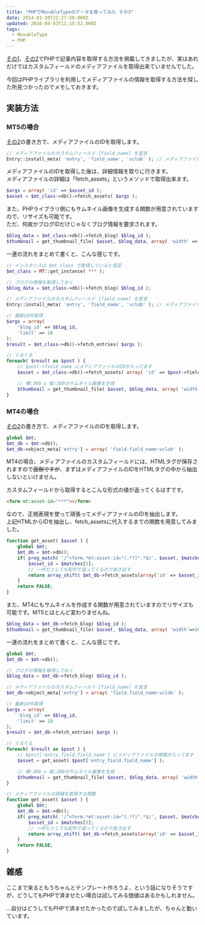 ```yaml
---
title: "PHPでMovableTypeのデータを扱ってみた その3"
date: 2014-01-30T22:27:50.000Z
updated: 2016-04-03T11:15:52.000Z
tags: 
  - MovableType
  - PHP
---
```


[その1](http://blog.sus-happy.net/201209/php-movabletype/ "PHPでMovableTypeのデータを扱ってみた")、[その2](http://blog.sus-happy.net/201209/php-movabletype-2/ "PHPでMovableTypeのデータを扱ってみた その2")でPHPで記事内容を取得する方法を掲載してきましたが、実はあれだけではカスタムフィールドのメディアファイルを取得出来ていませんでした。

今回はPHPライブラリを利用してメディアファイルの情報を取得する方法を探した所見つかったのでメモしておきます。


## 実装方法

### MT5の場合

[その2](http://blog.sus-happy.net/201209/php-movabletype-2/ "PHPでMovableTypeのデータを扱ってみた その2")の書き方で、メディアファイルのIDを取得します。

```php
// メディアファイルのカスタムフィールド [field_name] を宣言
Entry::install_meta( 'entry', 'field_name', 'vclob' ); // メディアファイルは [vclob] 形式
```

メディアファイルのIDを取得した後は、詳細情報を取りに行きます。  
 メディアファイルの詳細は「fetch_assets」というメソッドで取得出来ます。

```php
$args = array( 'id' => $asset_id );
$asset = $mt_class->db()->fetch_assets( $args );
```

また、PHPライブラリ側にもサムネイル画像を生成する関数が用意されていますので、リサイズも可能です。  
 ただ、何故かブログIDだけじゃなくブログ情報を要求されます。

```php
$blog_data = $mt_class->db()->fetch_blog( $blog_id );
$thumbnail = get_thumbnail_file( $asset, $blog_data, array( 'width' => 300, 'height' => 300 ) );
```

一連の流れをまとめて書くと、こんな感じです。

```php
// インスタンスは $mt_class で取得していると仮定
$mt_class = MT::get_instance( *** );

// ブログの情報を取得しておく
$blog_data = $mt_class->db()->fetch_blog( $blog_id );

// メディアファイルのカスタムフィールド [field_name] を宣言
Entry::install_meta( 'entry', 'field_name', 'vclob' ); // メディアファイルは [vclob] 形式

// 最新10件取得
$args = array(
	'blog_id' => $blog_id,
	'limit' => 10
);
$result = $mt_class->db()->fetch_entries( $args );

// ぐるぐる
foreach( $result as $post ) {
	// $post->field_name にメディアファイルのIDが入ってます
	$asset = $mt_class->db()->fetch_assets( array( 'id' => $post->field_name ) );

	// 横:300 x 縦:300のサムネイル画像を生成
	$thumbnail = get_thumbnail_file( $asset, $blog_data, array( 'width' => 300, 'height' => 300 ) );
}
```

### MT4の場合

[その2](http://blog.sus-happy.net/201209/php-movabletype-2/ "PHPでMovableTypeのデータを扱ってみた その2")の書き方で、メディアファイルのIDを取得します。

```php
global $mt;
$mt_db = $mt->db();
$mt_db->object_meta['entry'] = array( 'field.field_name:vclob' );
```

MT4の場合、メディアファイルのカスタムフィールドには、HTMLタグが保存されますので<del>面倒ですが</del>、まずはメディアファイルのIDをHTMLタグの中から抽出しないといけません。

カスタムフィールドから取得するとこんな形式の値が返ってくるはずです。

```html
<form mt:asset-id="***"></form>
```

なので、正規表現を使って頑張ってメディアファイルのIDを抽出します。  
 上記HTMLからIDを抽出し、fetch_assetsに代入するまでの関数を用意してみました。

```php
function get_asset( $asset ) {
	global $mt;
	$mt_db = $mt->db();
	if( preg_match( '/^<form.*mt:asset-id="(.*?)".*$/', $asset, $matches ) ){
		$asset_id = $matches[1];
		// 一件だとしても配列で返ってくるので抜き出す
		return array_shift( $mt_db->fetch_assets(array('id' => $asset_id)) );
	}
	return FALSE;
}
```

また、MT4にもサムネイルを作成する関数が用意されていますのでリサイズも可能です。MT5とほとんど変わりませんね。

```php
$blog_data = $mt_db->fetch_blog( $blog_id );
$thumbnail = get_thumbnail_file( $asset, $blog_data, array( 'width'=>300, 'height'=>300 ) );
```

一連の流れをまとめて書くと、こんな感じです。

```php
global $mt;
$mt_db = $mt->db();

// ブログの情報を取得しておく
$blog_data = $mt_db->fetch_blog( $blog_id );

// メディアファイルのカスタムフィールド [field_name] を宣言
$mt_db->object_meta['entry'] = array( 'field.field_name:vclob' );

// 最新10件取得
$args = array(
	'blog_id' => $blog_id,
	'limit' => 10
);
$result = $mt_db->fetch_entries( $args );

// ぐるぐる
foreach( $result as $post ) {
	// $post['entry_field.field_name'] にメディアファイルの情報が入ってます
	$asset = get_asset( $post['entry_field.field_name'] );

	// 横:300 x 縦:300のサムネイル画像を生成
	$thumbnail = get_thumbnail_file( $asset, $blog_data, array( 'width' => 300, 'height' => 300 ) );
}

// メディアファイルの詳細を取得する関数
function get_asset( $asset ) {
	global $mt;
	$mt_db = $mt->db();
	if( preg_match( '/^<form.*mt:asset-id="(.*?)".*$/', $asset, $matches ) ){
		$asset_id = $matches[1];
		// 一件だとしても配列で返ってくるので抜き出す
		return array_shift( $mt_db->fetch_assets(array('id' => $asset_id)) );
	}
	return FALSE;
}
```

## 雑感

ここまで来るともうちゃんとテンプレート作ろうよ、という話になりそうですが、どうしてもPHPで済ませたい場合は試してみる価値はあるかもしれません。

…自分はどうしてもPHPで済ませたかったので試してみましたが、ちゃんと動いています。